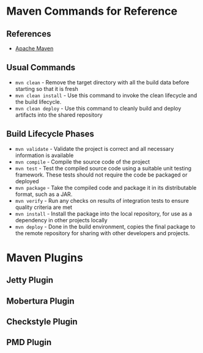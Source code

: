 # Maven Commands for Reference

## References
* [Apache Maven](http://maven.apache.org/guides/getting-started/index.html)

## Usual Commands
* `mvn clean` - Remove the target directory with all the build data before starting so that it is fresh
* `mvn clean install` - Use this command to invoke the clean lifecycle and the build lifecycle.
* `mvn clean deploy` - Use this command to cleanly build and deploy artifacts into the shared repository

## Build Lifecycle Phases
* `mvn validate` - Validate the project is correct and all necessary information is available
* `mvn compile` - Compile the source code of the project
* `mvn test` - Test the compiled source code using a suitable unit testing framework. These tests should not require the code be packaged or deployed
* `mvn package` - Take the compiled code and package it in its distributable format, such as a JAR.
* `mvn verify` - Run any checks on results of integration tests to ensure quality criteria are met
* `mvn install` - Install the package into the local repository, for use as a dependency in other projects locally
* `mvn deploy` - Done in the build environment, copies the final package to the remote repository for sharing with other developers and projects.

# Maven Plugins

## Jetty Plugin

## Mobertura Plugin

## Checkstyle Plugin

## PMD Plugin

